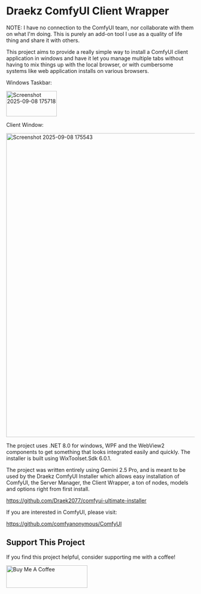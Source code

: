 # Draekz ComfyUI Client Wrapper

NOTE: I have no connection to the ComfyUI team, nor collaborate with them on what I'm doing. This is purely an add-on tool I use as a quality of life thing and share it with others.

This project aims to provide a really simple way to install a ComfyUI client application in windows and have it let you manage multiple tabs without having to mix things
up with the local browser, or with cumbersome systems like web application installs on various browsers.

Windows Taskbar:

<img width="135" height="68" alt="Screenshot 2025-09-08 175718" src="https://github.com/user-attachments/assets/38c38dbf-9096-452e-9db1-a6c959cccd51" />

Client Window:

<img width="1290" height="813" alt="Screenshot 2025-09-08 175543" src="https://github.com/user-attachments/assets/2b506846-a04e-438f-9b98-f06297db8c05" />

The project uses .NET 8.0 for windows, WPF and the WebView2 components to get something that looks integrated easily and quickly. The installer is built using WixToolset.Sdk 6.0.1.

The project was written entirely using Gemini 2.5 Pro, and is meant to be used by the Draekz ComfyUI Installer which allows easy installation of ComfyUI, the Server Manager, the Client Wrapper, a ton of nodes, models and options right from first install.

https://github.com/Draek2077/comfyui-ultimate-installer

If you are interested in ComfyUI, please visit:

https://github.com/comfyanonymous/ComfyUI

## Support This Project

If you find this project helpful, consider supporting me with a coffee!

<a href="https://buymeacoffee.com/draekzs">
  <img src="https://cdn.buymeacoffee.com/buttons/v2/default-yellow.png" alt="Buy Me A Coffee" style="height: 60px !important;width: 217px !important;" >
</a>
